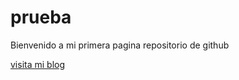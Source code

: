 # prueba

Bienvenido a mi primera pagina repositorio de github

[visita mi blog](http://ingeniaste.blogspot.com)
